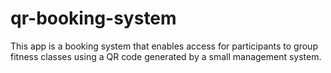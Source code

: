 # qr-booking-system
This app is a booking system that enables access for participants to group fitness classes using a QR code generated by a small management system.
